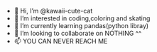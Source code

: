 - 👋 Hi, I’m @kawaii-cute-cat
- 👀 I’m interested in coding,coloring and skating
- 🌱 I’m currently learning pandas(python libray)
- 💞️ I’m looking to collaborate on NOTHING  ^^
- 📫 YOU CAN NEVER REACH ME


<!---
kawaii-cute-cat/kawaii-cute-cat is a ✨ special ✨ repository because its `README.md` (this file) appears on your GitHub profile.
You can click the Preview link to take a look at your changes.
--->
